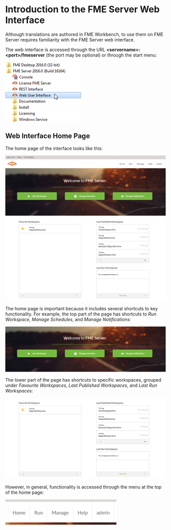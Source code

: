 # Introduction to the FME Server Web Interface

Although translations are authored in FME Workbench, to use them on FME Server requires familiarity with the FME Server web interface. 

The web interface is accessed through the URL **&lt;servername&gt;:&lt;port&gt;/fmeserver** (the port may be optional) or through the start menu:

![](./Images/Img1.23.ServerInterfaceAccess.png)


## Web Interface Home Page ##

The home page of the interface looks like this:

![](./Images/Img1.20.ServerInterfaceOverview.png)

The home page is important because it includes several shortcuts to key functionality. For example, the top part of the page has shortcuts to *Run Workspace*, *Manage Schedules*, and *Manage Notifications*:

![](./Images/Img1.21.ServerInterfaceUpperShortcuts.png)

The lower part of the page has shortcuts to specific workspaces, grouped under *Favourite Workspaces*, *Last Published Workspaces*, and *Last Run Workspaces*:

![](./Images/Img1.22.ServerInterfaceLowerShortcuts.png)

However, in general, functionality is accessed through the menu at the top of the home page:

![](./Images/Img1.24.ServerInterfaceMenu.png)

